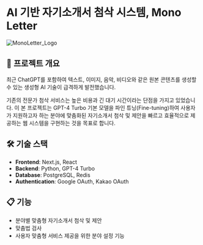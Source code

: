 # AI 기반 자기소개서 첨삭 시스템,  Mono Letter
![MonoLetter_Logo](https://github.com/hayeon/monoletter_client/assets/81798537/3b6b5f47-3f9e-4d99-92b9-04f639ef4d0c)

## 🚀 프로젝트 개요

최근 ChatGPT를 포함하여 텍스트, 이미지, 음악, 비디오와 같은 원본 콘텐츠를 생성할 수 있는 생성형 AI 기술이 급격하게 발전했습니다. 

기존의 전문가 첨삭 서비스는 높은 비용과 긴 대기 시간이라는 단점을 가지고 있었습니다. 이 본 프로젝트는 GPT-4 Turbo 기본 모델을 파인 튜닝(Fine-tuning)하여 사용자가 지원하고자 하는 분야에 맞춤화된 자기소개서 첨삭 및 제안을 빠르고 효율적으로 제공하는 웹 시스템을 구현하는 것을 목표로 합니다.

## 🛠 기술 스택

- **Frontend**: Next.js, React
- **Backend**: Python, GPT-4 Turbo
- **Database**: PostgreSQL, Redis
- **Authentication**: Google OAuth, Kakao OAuth

## 📋 기능

- 분야별 맞춤형 자기소개서 첨삭 및 제안
- 맞춤법 검사
- 사용자 맞춤형 서비스 제공을 위한 분야 설정 기능


